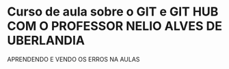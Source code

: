 # Curso de aula sobre o GIT e GIT HUB COM O PROFESSOR NELIO ALVES DE UBERLANDIA


APRENDENDO E VENDO OS ERROS NA AULAS
